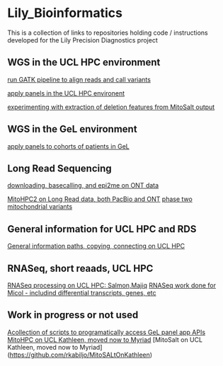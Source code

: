# Lily_Bioinformatics

This is a collection of links to repositories holding code / instructions developed for the Lily Precision Diagnostics project

## WGS in the UCL HPC environment

[run GATK pipeline to align reads and call variants](https://github.com/rkabiljo/GATK_Myriad)

[apply panels in the UCL HPC environent](https://github.com/rkabiljo/applyPanel_UCL_cluster)

[experimenting with extraction of deletion features from MitoSalt output](https://github.com/rkabiljo/deletionParameters)


## WGS in the GeL environment
[apply panels to cohorts of patients in GeL](https://github.com/rkabiljo/applyPanelToCohort)

## Long Read Sequencing

[downloading, basecalling, and epi2me on ONT data](https://github.com/rkabiljo/LR_ONT_UCL)

[MitoHPC2 on Long Read data, both PacBio and ONT](https://github.com/rkabiljo/MitoHPC2_LongReads_UCL)
[phase two mitochondrial variants](https://github.com/rkabiljo/phaseMitoVariants)


## General information for UCL HPC and RDS
[General information paths, copying, connecting on UCL HPC](https://github.com/rkabiljo/KathleenAndMyriad)

## RNASeq, short reaads, UCL HPC
[RNASeq processing on UCL HPC: Salmon,Majiq](https://github.com/rkabiljo/RNASeq_UCL)
[RNASeq work done for Micol - includind differential transcripts, genes, etc](https://github.com/rkabiljo/RNASeq_Micol)

## Work in progress or not used
[Acollection of scripts to programatically access GeL panel app APIs](https://github.com/rkabiljo/panelAppWork)
[MitoHPC on UCL Kathleen, moved now to Myriad](https://github.com/rkabiljo/MitoHPCOnUCL)
[MitoSalt on UCL Kathleen, moved now to Myriad] (https://github.com/rkabiljo/MitoSALtOnKathleen)
